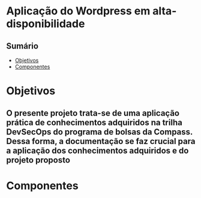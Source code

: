 # Aplicação do Wordpress em alta-disponibilidade
## Sumário
- [Objetivos](#objetivos)
- [Componentes](#componentes)

# Objetivos
## O presente projeto trata-se de uma aplicação prática de conhecimentos adquiridos na trilha DevSecOps do programa de bolsas da Compass. Dessa forma, a documentação se faz crucial para a aplicação dos conhecimentos adquiridos e do projeto proposto

# Componentes

